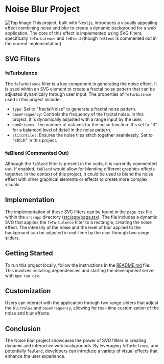 # Noise Blur Project

![Top Image](/image.png "Image for Noise Blur Project")
This project, built with Next.js, introduces a visually appealing effect combining noise and blur to create a dynamic background for a web application. The core of this effect is implemented using SVG filters, specifically `feTurbulence` and `feBlend` (though `feBlend` is commented out in the current implementation).

## SVG Filters

### feTurbulence

The `feTurbulence` filter is a key component in generating the noise effect. It is used within an SVG element to create a fractal noise pattern that can be adjusted dynamically through user input. The properties of `feTurbulence` used in this project include:

- `type`: Set to "fractalNoise" to generate a fractal noise pattern.
- `baseFrequency`: Controls the frequency of the fractal noise. In this project, it is dynamically adjusted with a range input by the user.
- `numOctaves`: The number of octaves for the noise function. It's set to "3" for a balanced level of detail in the noise pattern.
- `stitchTiles`: Ensures the noise tiles stitch together seamlessly. Set to "stitch" in this project.

### feBlend (Commented Out)

Although the `feBlend` filter is present in the code, it is currently commented out. If enabled, `feBlend` would allow for blending different graphics effects together. In the context of this project, it could be used to blend the noise effect with other graphical elements or effects to create more complex visuals.

## Implementation

The implementation of these SVG filters can be found in the `page.tsx` file within the `src/app` directory ([src/app/page.tsx](../../../d:/projects/noise-blur/src/app/page.tsx)). The file includes a dynamic SVG that applies the `feTurbulence` filter to a rectangle, creating the noise effect. The intensity of the noise and the level of blur applied to the background can be adjusted in real-time by the user through two range sliders.

## Getting Started

To run this project locally, follow the instructions in the [README.md](../../../d:/projects/noise-blur/README.md) file. This involves installing dependencies and starting the development server with `npm run dev`.

## Customization

Users can interact with the application through two range sliders that adjust the `blurValue` and `baseFrequency`, allowing for real-time customization of the noise and blur effects.

## Conclusion

The Noise Blur project showcases the power of SVG filters in creating dynamic and interactive web backgrounds. By leveraging `feTurbulence`, and potentially `feBlend`, developers can introduce a variety of visual effects that enhance the user experience.
